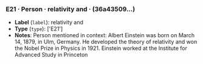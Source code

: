 ### E21 · Person · relativity and · (36a43509...)

- **Label** (`label`): relativity and
- **Type** (`type`): ['E21']
- **Notes**: Person mentioned in context: Albert Einstein was born on March 14, 1879, in Ulm, Germany. 
He developed the theory of relativity and won the Nobel Prize in Physics in 1921.
Einstein worked at the Institute for Advanced Study in Princeton